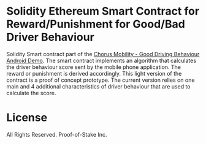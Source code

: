 # Solidity Ethereum Smart Contract for Reward/Punishment for Good/Bad Driver Behaviour

Solidity Smart contract part of the [Chorus Mobility - Good Driving Behaviour Android Demo](https://github.com/chorusmobility/driver-behavior-android-ethereum-app). The smart contract implements an algorithm that calculates the driver behaviour score sent by the mobile phone application. The reward or punishment is derived accordingly. This light version of the contract is a proof of concept prototype. The current version relies on one main and 4 additional characteristics of driver behaviour that are used to calculate the score.



# License

All Rights Reserved. Proof-of-Stake Inc.
